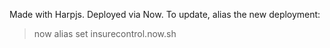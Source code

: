 Made with Harpjs. Deployed via Now. To update, alias the new deployment:

> now alias set <deploymentId> insurecontrol.now.sh
